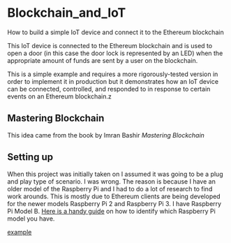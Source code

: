 # Blockchain_and_IoT
How to build a simple IoT device and connect it to the Ethereum blockchain

This IoT device is connected to the Ethereum blockchain and is used to open a door (in this case the door lock is represented by an LED) when the appropriate amount of funds are sent by a user on the blockchain. 

This is a simple example and requires a more rigorously-tested version in order to implement it in production but it demonstrates how an IoT device can be connected, controlled, and responded to in response to certain events on an Ethereum blockchain.z

## Mastering Blockchain
This idea came from the book by Imran Bashir *Mastering Blockchain*

## Setting up
When this project was initially taken on I assumed it was going to be a plug and play type of scenario. I was wrong. The reason is because I have an older model of the Raspberry Pi and I had to do a lot of research to find work arounds. This is mostly due to Ethereum clients are being developed for the newer models Raspberry Pi 2 and Raspberry Pi 3. I have Raspberry Pi Model B. <a href="https://www.element14.com/community/community/raspberry-pi/blog/2016/11/21/how-to-identify-which-model-of-the-raspberry-pi-you-have" target="_blank">Here is a handy guide</a> on how to identify which Raspberry Pi model you have.

<a href="http://example.com/" target="_blank">example</a>
